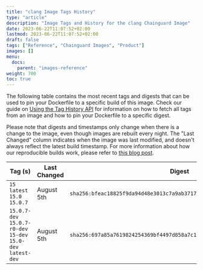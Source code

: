 ```yaml
---
title: "clang Image Tags History"
type: "article"
description: "Image Tags and History for the clang Chainguard Image"
date: 2023-06-22T11:07:52+02:00
lastmod: 2023-06-22T11:07:52+02:00
draft: false
tags: ["Reference", "Chainguard Images", "Product"]
images: []
menu:
  docs:
    parent: "images-reference"
weight: 700
toc: true
---
```


The following table contains the most recent tags and digests that can be used to pin your Dockerfile to a specific build of this image. Check our guide on [Using the Tag History API](/chainguard/chainguard-images/using-the-tag-history-api/) for information on how to fetch all tags from an image and how to pin your Dockerfile to a specific digest.

Please note that digests and timestamps only change when there is a change to the image, even though images are rebuilt every night. The "Last Changed" column indicates when the image was last modified, and doesn't always reflect the latest build timestamp. For more information about how our reproducible builds work, please refer to [this blog post](https://www.chainguard.dev/unchained/reproducing-chainguards-reproducible-image-builds).

| Tag (s)                                                        | Last Changed | Digest                                                                    |
|----------------------------------------------------------------|--------------|---------------------------------------------------------------------------|
|  `15` `latest` `15.0` `15.0.7`                                 | August 5th   | `sha256:bfeac18825f9da94d48e3013c7a9ab37178d2ce4ca189bbc374f42fc60bde25d` |
|  `15.0.7-dev` `15.0.7-r0-dev` `15-dev` `15.0-dev` `latest-dev` | August 5th   | `sha256:697a85a7619824254369bf4497d858a7c11bc00f875a25a32758878bff86a3ae` |
